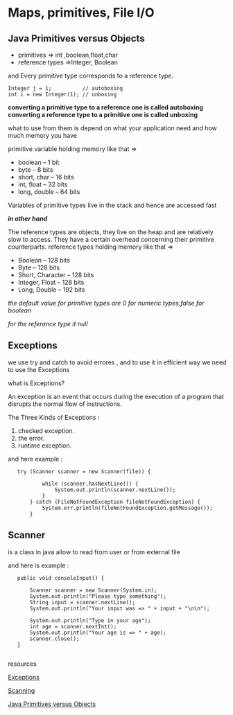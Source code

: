 # Maps, primitives, File I/O

## Java Primitives versus Objects

- primitives => int ,boolean,float,char
- reference types =>Integer, Boolean

and  Every primitive type corresponds to a reference type.

```
Integer j = 1;          // autoboxing
int i = new Integer(1); // unboxing
```

**converting a primitive type to a reference one is called autoboxing**
**converting a reference type to a primitive one is called unboxing**

what to use from them is depend on what your application need and how much memory you have 


primitive variable holding memory like that =>
- boolean – 1 bit
- byte – 8 bits
- short, char – 16 bits
- int, float – 32 bits
- long, double – 64 bits

Variables of primitive types live in the stack and hence are accessed fast

***in other hand*** 

The reference types are objects, they live on the heap and are relatively slow to access. They have a certain overhead concerning their primitive counterparts.
reference types holding memory like that =>

- Boolean – 128 bits
- Byte – 128 bits
- Short, Character – 128 bits
- Integer, Float – 128 bits
- Long, Double – 192 bits

*the default value for primitive types are 0 for numeric types,false for boolean* 

*for the referance type it null*

## Exceptions
we use try and catch to avoid errores , and to use it in efficient way we need to use the Exceptions

what is Exceptions?

An exception is an event that occurs during the execution of a program that disrupts the normal flow of instructions.

The Three Kinds of Exceptions :
1. checked exception.
2. the error.
3. runtime exception.


and here example :


```
   try (Scanner scanner = new Scanner(file)) {

           while (scanner.hasNextLine()) {
               System.out.println(scanner.nextLine());
           }
       } catch (FileNotFoundException fileNotFoundException) {
           System.err.println(fileNotFoundException.getMessage());
       }

```       



## Scanner 

is a class in java allow to read from user or from external file 

and here is example :

```
   public void consoleInput() {

       Scanner scanner = new Scanner(System.in);
       System.out.println("Please type something");
       String input = scanner.nextLine();
       System.out.println("Your input was => " + input + "\n\n");

       System.out.println("Type in your age");
       int age = scanner.nextInt();
       System.out.println("Your age is => " + age);
       scanner.close();
   }


```

resources 

[Exceptions](https://docs.oracle.com/javase/tutorial/essential/exceptions/index.html)

[Scanning](https://docs.oracle.com/javase/tutorial/essential/io/scanning.html)

[Java Primitives versus Objects](https://www.baeldung.com/java-primitives-vs-objects)
